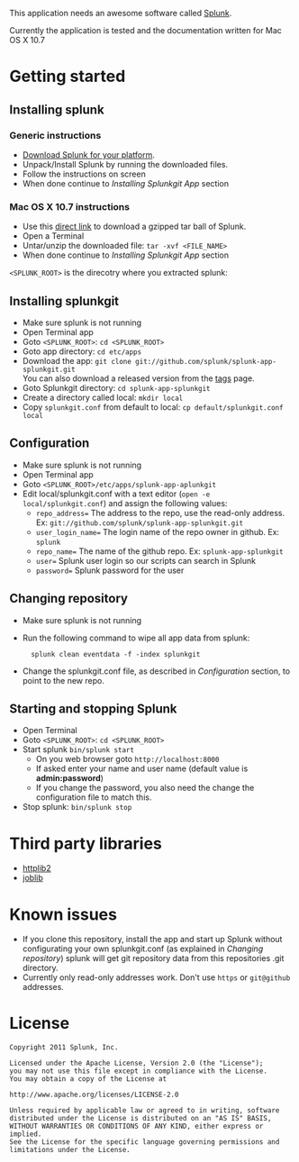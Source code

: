 This application needs an awesome software called [Splunk](http://www.splunk.com/).

Currently the application is tested and the documentation written for Mac OS X 10.7

# Getting started #

## Installing splunk ###

### Generic instructions ###

- [Download Splunk for your platform](http://www.splunk.com/download?r=productOverview).
- Unpack/Install Splunk by running the downloaded files.
- Follow the instructions on screen
- When done continue to *Installing Splunkgit App* section

### Mac OS X 10.7 instructions ###

- Use this [direct link][] to download a gzipped tar ball of Splunk.
- Open a Terminal 
- Untar/unzip the downloaded file: `tar -xvf <FILE_NAME>`
- When done continue to *Installing Splunkgit App* section

`<SPLUNK_ROOT>` is the direcotry where you extracted splunk:

[direct link]:http://www.splunk.com/index.php/download_track?file=4.2.4/splunk/osx/splunk-4.2.4-110225-Darwin-universal.tgz&platform=MacOS&architecture=x86&version=4.2.4&typed=release&name=osx_installer&d=pro
       "Direct link to Splunk for MAC"

## Installing splunkgit ##

- Make sure splunk is not running
- Open Terminal app
- Goto `<SPLUNK_ROOT>`: `cd <SPLUNK_ROOT>`
- Goto app directory: `cd etc/apps`
- Download the app: `git clone git://github.com/splunk/splunk-app-splunkgit.git`  
  You can also download a released version from the [tags](./splunk-app-splunkgit/tags) page.
- Goto Splunkgit directory: `cd splunk-app-splunkgit`
- Create a directory called local: `mkdir local`
- Copy `splunkgit.conf` from default to local: `cp default/splunkgit.conf local`

## Configuration ##

- Make sure splunk is not running
- Open Terminal app
- Goto `<SPLUNK_ROOT>/etc/apps/splunk-app-aplunkgit`
- Edit local/splunkgit.conf with a text editor (`open -e local/splunkgit.conf`) and assign the following values:
    - `repo_address=` The address to the repo, use the read-only address. Ex: `git://github.com/splunk/splunk-app-splunkgit.git`
    - `user_login_name=` The login name of the repo owner in github. Ex: `splunk`
    - `repo_name=` The name of the github repo. Ex: `splunk-app-splunkgit`
    - `user=` Splunk user login so our scripts can search in Splunk
    - `password=` Splunk password for the user

## Changing repository ##

- Make sure splunk is not running
- Run the following command to wipe all app data from splunk:

        splunk clean eventdata -f -index splunkgit

- Change the splunkgit.conf file, as described in *Configuration* section, to point to the new repo.

## Starting and stopping Splunk ##

- Open Terminal
- Goto `<SPLUNK_ROOT>`: `cd <SPLUNK_ROOT>`
- Start splunk `bin/splunk start`
    - On you web browser goto `http://localhost:8000`
    - If asked enter your name and user name (default value is **admin:password**)
    - If you change the password, you also need the change the configuration file to match this.
- Stop splunk: `bin/splunk stop`

# Third party libraries #

- [httplib2](http://code.google.com/p/httplib2/ "httplib2")
- [joblib](http://code.google.com/p/httplib2/ "joblib")

# Known issues #

- If you clone this repository, install the app and start up Splunk without configurating your own splunkgit.conf (as explained in *Changing repository*) splunk will get git repository data from this repositories .git directory.
- Currently only read-only addresses work. Don't use `https` or `git@github` addresses. 

# License #

    Copyright 2011 Splunk, Inc.
    
    Licensed under the Apache License, Version 2.0 (the "License");
    you may not use this file except in compliance with the License.
    You may obtain a copy of the License at
    
    http://www.apache.org/licenses/LICENSE-2.0
    
    Unless required by applicable law or agreed to in writing, software
    distributed under the License is distributed on an "AS IS" BASIS,
    WITHOUT WARRANTIES OR CONDITIONS OF ANY KIND, either express or implied.
    See the License for the specific language governing permissions and
    limitations under the License.
